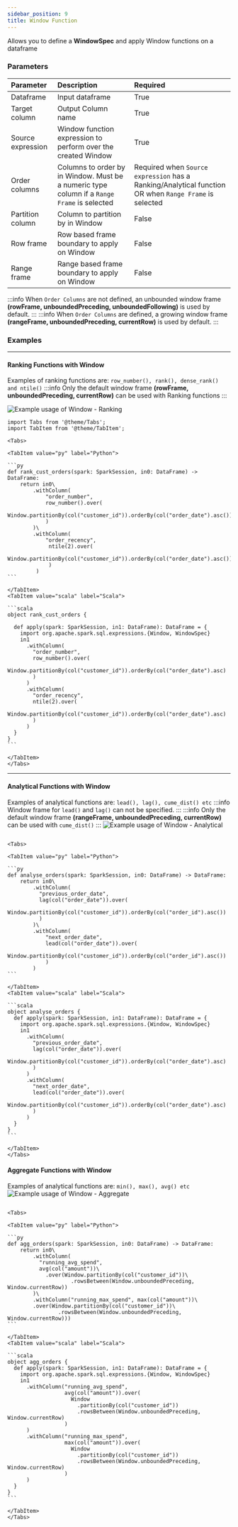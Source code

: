 ```yaml
---
sidebar_position: 9
title: Window Function
---
```


Allows you to define a **WindowSpec** and apply Window functions on a dataframe

### Parameters
| Parameter         | Description                                                                                 | Required                                                                                              |
|:------------------|:--------------------------------------------------------------------------------------------|:------------------------------------------------------------------------------------------------------|
| Dataframe         | Input dataframe                                                                             | True                                                                                                  |                                                                                                                                                                                                                                                                                                                                                                            | True     |
| Target column     | Output Column name                                                                          | True                                                                                                  |
| Source expression | Window function expression to perform over the created Window                               | True                                                                                                  |
| Order columns     | Columns to order by in Window. Must be a numeric type column if a `Range Frame` is selected | Required when `Source expression` has a Ranking/Analytical function OR when `Range Frame` is selected |
| Partition column  | Column to partition by in Window                                                            | False                                                                                                 |
| Row frame         | Row based frame boundary to apply on Window                                                 | False                                                                                                 |
| Range frame       | Range based frame boundary to apply on Window                                               | False                                                                                                 |

:::info
When `Order Columns` are not defined, an unbounded window frame **(rowFrame, unboundedPreceding, unboundedFollowing)** is used by default. 
:::
:::info
When `Order Columns` are defined, a growing window frame **(rangeFrame, unboundedPreceding, currentRow)** is used by default.
:::

### Examples

---
#### Ranking Functions with Window
Examples of ranking functions are: `row_number(), rank(), dense_rank() and ntile()`
:::info
Only the default window frame **(rowFrame, unboundedPreceding, currentRow)** can be used with 
Ranking functions 
:::

![Example usage of Window - Ranking](./img/window_eg_ranking.png)
````mdx-code-block
import Tabs from '@theme/Tabs';
import TabItem from '@theme/TabItem';

<Tabs>

<TabItem value="py" label="Python">

```py
def rank_cust_orders(spark: SparkSession, in0: DataFrame) -> DataFrame:
    return in0\
        .withColumn(
            "order_number", 
            row_number().over(
                Window.partitionBy(col("customer_id")).orderBy(col("order_date").asc())
            )
        )\
        .withColumn(
            "order_recency",
             ntile(2).over(
                 Window.partitionBy(col("customer_id")).orderBy(col("order_date").asc())
             )
         )
```

</TabItem>
<TabItem value="scala" label="Scala">

```scala
object rank_cust_orders {

  def apply(spark: SparkSession, in1: DataFrame): DataFrame = {
    import org.apache.spark.sql.expressions.{Window, WindowSpec}
    in1
      .withColumn(
        "order_number",
        row_number().over(
          Window.partitionBy(col("customer_id")).orderBy(col("order_date").asc)
        )
      )
      .withColumn(
        "order_recency",
        ntile(2).over(
          Window.partitionBy(col("customer_id")).orderBy(col("order_date").asc)
        )
      )
  }
}
```

</TabItem>
</Tabs>

````

---
#### Analytical Functions with Window
Examples of analytical functions are: `lead(), lag(), cume_dist() etc`
:::info
Window frame for `lead()` and `lag()` can not be specified.
:::
:::info
Only the default window frame **(rangeFrame, unboundedPreceding, currentRow)** can be used with `cume_dist()`
:::
![Example usage of Window - Analytical](./img/window_eg_analytical.png)
````mdx-code-block

<Tabs>

<TabItem value="py" label="Python">

```py
def analyse_orders(spark: SparkSession, in0: DataFrame) -> DataFrame:
    return in0\
        .withColumn(
          "previous_order_date",
          lag(col("order_date")).over(
            Window.partitionBy(col("customer_id")).orderBy(col("order_id").asc())
          )
        )\
        .withColumn(
            "next_order_date", 
            lead(col("order_date")).over(
                Window.partitionBy(col("customer_id")).orderBy(col("order_id").asc())
            )
        )
```

</TabItem>
<TabItem value="scala" label="Scala">

```scala
object analyse_orders {
  def apply(spark: SparkSession, in1: DataFrame): DataFrame = {
    import org.apache.spark.sql.expressions.{Window, WindowSpec}
    in1
      .withColumn(
        "previous_order_date",
        lag(col("order_date")).over(
          Window.partitionBy(col("customer_id")).orderBy(col("order_date").asc)
        )
      )
      .withColumn(
        "next_order_date",
        lead(col("order_date")).over(
          Window.partitionBy(col("customer_id")).orderBy(col("order_date").asc)
        )
      )
  }
}
```

</TabItem>
</Tabs>

````

#### Aggregate Functions with Window
Examples of analytical functions are: `min(), max(), avg() etc`
![Example usage of Window - Aggregate](./img/window_eg_agg.png)
````mdx-code-block

<Tabs>

<TabItem value="py" label="Python">

```py
def agg_orders(spark: SparkSession, in0: DataFrame) -> DataFrame:
    return in0\
        .withColumn(
          "running_avg_spend",
          avg(col("amount"))\
            .over(Window.partitionBy(col("customer_id"))\
                    .rowsBetween(Window.unboundedPreceding, Window.currentRow))
        )\
        .withColumn("running_max_spend", max(col("amount"))\
        .over(Window.partitionBy(col("customer_id"))\
                .rowsBetween(Window.unboundedPreceding, Window.currentRow)))
```

</TabItem>
<TabItem value="scala" label="Scala">

```scala
object agg_orders {
  def apply(spark: SparkSession, in1: DataFrame): DataFrame = {
    import org.apache.spark.sql.expressions.{Window, WindowSpec}
    in1
      .withColumn("running_avg_spend",
                  avg(col("amount")).over(
                    Window
                      .partitionBy(col("customer_id"))
                      .rowsBetween(Window.unboundedPreceding, Window.currentRow)
                  )
      )
      .withColumn("running_max_spend",
                  max(col("amount")).over(
                    Window
                      .partitionBy(col("customer_id"))
                      .rowsBetween(Window.unboundedPreceding, Window.currentRow)
                  )
      )
  }
}
```

</TabItem>
</Tabs>

````
